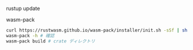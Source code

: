 rustup update



wasm-pack

```sh
curl https://rustwasm.github.io/wasm-pack/installer/init.sh -sSf | sh
wasm-pack -h # 確認
wasm-pack build # crate ディレクトリ
```
